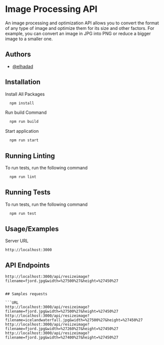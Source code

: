 
# Image Processing API

An image processing and optimization API allows you to convert the format of any type of image and optimize them for its size and other factors. For example, you can convert an image in JPG into PNG or reduce a bigger image to a smaller one.



## Authors

- [@elhadad](https://github.com/elhaddad1)


## Installation

Install All Packages

```bash
  npm install
```

Run build Command 
```bash
  npm run build
```
Start application
    
```bash
  npm run start
```

## Running Linting

To run tests, run the following command

```bash
  npm run lint
```


## Running Tests

To run tests, run the following command

```bash
  npm run test
```


## Usage/Examples

Server URL

```URL
http://localhost:3000

```
## API Endpoints

```URL
http://localhost:3000/api/resizeimage?filename=fjord.jpg&width=%27500%27&height=%27450%27


## Samples requests

```URL
http://localhost:3000/api/resizeimage?filename=fjord.jpg&width=%27500%27&height=%27450%27
http://localhost:3000/api/resizeimage?filename=icelandwaterfall.jpg&width=%27500%27&height=%27450%27
http://localhost:3000/api/resizeimage?filename=fjord.jpg&width=%27260%27&height=%27450%27
http://localhost:3000/api/resizeimage?filename=fjord.jpg&width=%27400%27&height=%27450%27
```

